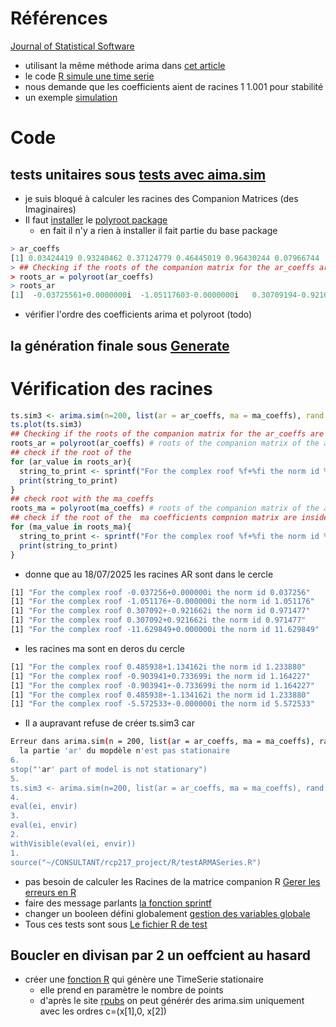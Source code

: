 # Références
[Journal of Statistical Software](https://www.jstatsoft.org/article/view/v027i03)
* utilisant la même méthode arima dans [cet article](https://www.numberanalytics.com/blog/arma-models-time-series-analysis)
* le code [R simule une time serie](https://rdrr.io/r/stats/arima.sim.html)
* nous demande que les coefficients aient de racines 1 1.001 pour stabilité
* un exemple [simulation](https://kevinkotze.github.io/ts-2-tut/)
# Code
## tests unitaires sous [tests avec aima.sim](../../R/testARMASeries.R)
* je suis bloqué à calculer les racines des Companion Matrices (des Imaginaires)
* Il faut [installer](https://dh-r.lincolnmullen.com/installing-r-and-packages.html) le [polyroot package](https://search.r-project.org/R/refmans/base/html/polyroot.html)
  * en fait il n'y a rien à installer il fait partie du base package
```R
> ar_coeffs
[1] 0.03424419 0.93240462 0.37124779 0.46445019 0.96430244 0.07966744
> ## Checking if the roots of the companion matrix for the ar_coeffs are outside the unit circle
> roots_ar = polyroot(ar_coeffs)
> roots_ar
[1]  -0.03725561+0.0000000i  -1.05117603-0.0000000i   0.30709194-0.9216623i   0.30709194+0.9216623i -11.62984896+0.0000000i
```
* vérifier l'ordre des coefficients arima et polyroot (todo)
## la génération finale sous [Generate](../../R/generateARMASeries.R)
# Vérification des racines
```R
ts.sim3 <- arima.sim(n=200, list(ar = ar_coeffs, ma = ma_coeffs), rand.gen = function(n, ...) sqrt(0.1796) * rt(n, df = 5))
ts.plot(ts.sim3)
## Checking if the roots of the companion matrix for the ar_coeffs are outside the unit circle
roots_ar = polyroot(ar_coeffs) # roots of the companion matrix of the ar coefficients
## check if the root of the  
for (ar_value in roots_ar){
  string_to_print <- sprintf("For the complex roof %f+%fi the norm id %f", Re(ar_value), Im(ar_value), Mod(ar_value))
  print(string_to_print)
}
## check root with the ma_coeffs 
roots_ma = polyroot(ma_coeffs) # roots of the companion matrix of the ar coefficients
## check if the root of the  ma coefficients compnion matrix are inside the circle
for (ma_value in roots_ma){
  string_to_print <- sprintf("For the complex roof %f+%fi the norm id %f", Re(ma_value), Im(ma_value), Mod(ma_value))
  print(string_to_print)
}
```
* donne que au 18/07/2025 les racines AR sont dans le cercle
```bash
[1] "For the complex roof -0.037256+0.000000i the norm id 0.037256"
[1] "For the complex roof -1.051176+-0.000000i the norm id 1.051176"
[1] "For the complex roof 0.307092+-0.921662i the norm id 0.971477"
[1] "For the complex roof 0.307092+0.921662i the norm id 0.971477"
[1] "For the complex roof -11.629849+0.000000i the norm id 11.629849"
```
* les racines ma sont en deros du cercle
```bash
[1] "For the complex roof 0.485938+1.134162i the norm id 1.233880"
[1] "For the complex roof -0.903941+0.733699i the norm id 1.164227"
[1] "For the complex roof -0.903941+-0.733699i the norm id 1.164227"
[1] "For the complex roof 0.485938+-1.134162i the norm id 1.233880"
[1] "For the complex roof -5.572533+-0.000000i the norm id 5.572533"
```
* Il a aupravant refuse de créer ts.sim3 car
```bash
Erreur dans arima.sim(n = 200, list(ar = ar_coeffs, ma = ma_coeffs), rand.gen = function(n,  : 
  la partie 'ar' du mopdèle n'est pas stationaire
6.
stop("'ar' part of model is not stationary")
5.
ts.sim3 <- arima.sim(n=200, list(ar = ar_coeffs, ma = ma_coeffs), rand.gen = function(n, ...) sqrt(0.1796) * rt(n, df = 5)) at testARMASeries.R#9
4.
eval(ei, envir)
3.
eval(ei, envir)
2.
withVisible(eval(ei, envir))
1.
source("~/CONSULTANT/rcp217_project/R/testARMASeries.R")
```
* pas besoin de calculer les Racines de la matrice companion R
 [Gerer les erreurs en R](https://www.geeksforgeeks.org/r-language/handling-errors-in-r-programming/)
 * faire des message parlants [la fonction sprintf](https://www.rdocumentation.org/packages/base/versions/3.6.2/topics/sprintf)
 * changer un booleen défini globalement [gestion des variables globale](https://www.w3schools.com/r/r_variables_global.asp)
 * Tous ces tests sont sous [Le fichier R de test](../../R/testARMASeries.R)
## Boucler en divisan par 2 un oeffcient au hasard
* créer une [fonction R](https://www.w3schools.com/r/r_functions.asp) qui génère une TimeSerie stationaire
  * elle prend en paramètre le nombre de points
  * d'après le site [rpubs](https://rpubs.com/StatMind2023/ar_mac_01) on peut générér des arima.sim uniquement avec les ordres c=(x[1],0, x[2])